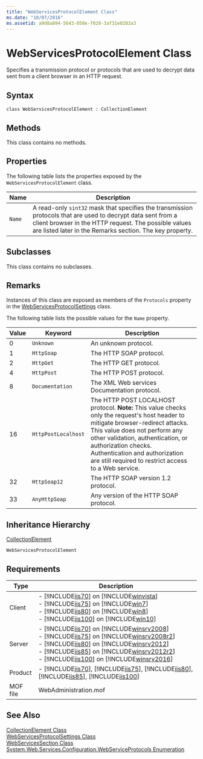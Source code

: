 ```yaml
---
title: "WebServicesProtocolElement Class"
ms.date: "10/07/2016"
ms.assetid: a9d8a894-5643-050e-f028-3af31e0202a3
---
```

# WebServicesProtocolElement Class
Specifies a transmission protocol or protocols that are used to decrypt data sent from a client browser in an HTTP request.  
  
## Syntax  
  
```vbs  
class WebServicesProtocolElement : CollectionElement  
```  
  
## Methods  
 This class contains no methods.  
  
## Properties  
 The following table lists the properties exposed by the `WebServicesProtocolElement` class.  
  
|Name|Description|  
|----------|-----------------|  
|`Name`|A read-only `sint32` mask that specifies the transmission protocols that are used to decrypt data sent from a client browser in the HTTP request. The possible values are listed later in the Remarks section. The key property.|  
  
## Subclasses  
 This class contains no subclasses.  
  
## Remarks  
 Instances of this class are exposed as members of the `Protocols` property in the [WebServicesProtocolSettings](../wmi-provider/webservicesprotocolsettings-class.md) class.  
  
 The following table lists the possible values for the `Name` property.  
  
|Value|Keyword|Description|  
|-----------|-------------|-----------------|  
|0|`Unknown`|An unknown protocol.|  
|1|`HttpSoap`|The HTTP SOAP protocol.|  
|2|`HttpGet`|The HTTP GET protocol.|  
|4|`HttpPost`|The HTTP POST protocol.|  
|8|`Documentation`|The XML Web services Documentation protocol.|  
|16|`HttpPostLocalhost`|The HTTP POST LOCALHOST protocol. **Note:**  This value checks only the request's host header to mitigate browser-redirect attacks. This value does not perform any other validation, authentication, or authorization checks. Authentication and authorization are still required to restrict access to a Web service.|  
|32|`HttpSoap12`|The HTTP SOAP version 1.2 protocol.|  
|33|`AnyHttpSoap`|Any version of the HTTP SOAP protocol.|  
  
## Inheritance Hierarchy  
 [CollectionElement](../wmi-provider/collectionelement-class.md)  
  
 `WebServicesProtocolElement`  
  
## Requirements  
  
|Type|Description|  
|----------|-----------------|  
|Client|-   [!INCLUDE[iis70](../wmi-provider/includes/iis70-md.md)] on [!INCLUDE[winvista](../wmi-provider/includes/winvista-md.md)]<br />-   [!INCLUDE[iis75](../wmi-provider/includes/iis75-md.md)] on [!INCLUDE[win7](../wmi-provider/includes/win7-md.md)]<br />-   [!INCLUDE[iis80](../wmi-provider/includes/iis80-md.md)] on [!INCLUDE[win8](../wmi-provider/includes/win8-md.md)]<br />-   [!INCLUDE[iis100](../wmi-provider/includes/iis100-md.md)] on [!INCLUDE[win10](../wmi-provider/includes/win10-md.md)]|  
|Server|-   [!INCLUDE[iis70](../wmi-provider/includes/iis70-md.md)] on [!INCLUDE[winsrv2008](../wmi-provider/includes/winsrv2008-md.md)]<br />-   [!INCLUDE[iis75](../wmi-provider/includes/iis75-md.md)] on [!INCLUDE[winsrv2008r2](../wmi-provider/includes/winsrv2008r2-md.md)]<br />-   [!INCLUDE[iis80](../wmi-provider/includes/iis80-md.md)] on [!INCLUDE[winsrv2012](../wmi-provider/includes/winsrv2012-md.md)]<br />-   [!INCLUDE[iis85](../wmi-provider/includes/iis85-md.md)] on [!INCLUDE[winsrv2012r2](../wmi-provider/includes/winsrv2012r2-md.md)]<br />-   [!INCLUDE[iis100](../wmi-provider/includes/iis100-md.md)] on [!INCLUDE[winsrv2016](../wmi-provider/includes/winsrv2016-md.md)]|  
|Product|-   [!INCLUDE[iis70](../wmi-provider/includes/iis70-md.md)], [!INCLUDE[iis75](../wmi-provider/includes/iis75-md.md)], [!INCLUDE[iis80](../wmi-provider/includes/iis80-md.md)], [!INCLUDE[iis85](../wmi-provider/includes/iis85-md.md)], [!INCLUDE[iis100](../wmi-provider/includes/iis100-md.md)]|  
|MOF file|WebAdministration.mof|  
  
## See Also  
 [CollectionElement Class](../wmi-provider/collectionelement-class.md)   
 [WebServicesProtocolSettings Class](../wmi-provider/webservicesprotocolsettings-class.md)   
 [WebServicesSection Class](../wmi-provider/webservicessection-class.md)   
 [System.Web.Services.Configuration.WebServiceProtocols Enumeration](http://go.microsoft.com/fwlink/?LinkId=69314)